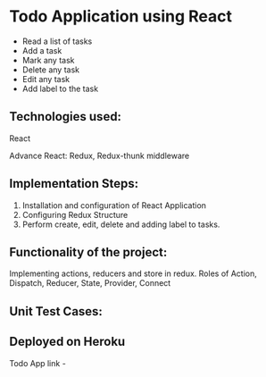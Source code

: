 
# Todo Application using React
* Read a list of tasks
* Add a task
* Mark any task
* Delete any task
* Edit any task
* Add label to the task

## Technologies used:
React <br>

Advance React: Redux, Redux-thunk middleware

## Implementation Steps:
1. Installation and configuration of React Application
2. Configuring Redux Structure 
3. Perform create, edit, delete and adding label to tasks.

## Functionality of the project:
Implementing actions, reducers and store in redux.
Roles of Action, Dispatch, Reducer, State, Provider, Connect

## Unit Test Cases: 


## Deployed on Heroku

Todo App link - 


